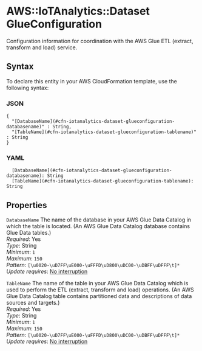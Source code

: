 # AWS::IoTAnalytics::Dataset GlueConfiguration<a name="aws-properties-iotanalytics-dataset-glueconfiguration"></a>

Configuration information for coordination with the AWS Glue ETL \(extract, transform and load\) service\.

## Syntax<a name="aws-properties-iotanalytics-dataset-glueconfiguration-syntax"></a>

To declare this entity in your AWS CloudFormation template, use the following syntax:

### JSON<a name="aws-properties-iotanalytics-dataset-glueconfiguration-syntax.json"></a>

```
{
  "[DatabaseName](#cfn-iotanalytics-dataset-glueconfiguration-databasename)" : String,
  "[TableName](#cfn-iotanalytics-dataset-glueconfiguration-tablename)" : String
}
```

### YAML<a name="aws-properties-iotanalytics-dataset-glueconfiguration-syntax.yaml"></a>

```
  [DatabaseName](#cfn-iotanalytics-dataset-glueconfiguration-databasename): String
  [TableName](#cfn-iotanalytics-dataset-glueconfiguration-tablename): String
```

## Properties<a name="aws-properties-iotanalytics-dataset-glueconfiguration-properties"></a>

`DatabaseName`  <a name="cfn-iotanalytics-dataset-glueconfiguration-databasename"></a>
The name of the database in your AWS Glue Data Catalog in which the table is located\. \(An AWS Glue Data Catalog database contains Glue Data tables\.\)  
*Required*: Yes  
*Type*: String  
*Minimum*: `1`  
*Maximum*: `150`  
*Pattern*: `[\u0020-\uD7FF\uE000-\uFFFD\uD800\uDC00-\uDBFF\uDFFF\t]*`  
*Update requires*: [No interruption](https://docs.aws.amazon.com/AWSCloudFormation/latest/UserGuide/using-cfn-updating-stacks-update-behaviors.html#update-no-interrupt)

`TableName`  <a name="cfn-iotanalytics-dataset-glueconfiguration-tablename"></a>
The name of the table in your AWS Glue Data Catalog which is used to perform the ETL \(extract, transform and load\) operations\. \(An AWS Glue Data Catalog table contains partitioned data and descriptions of data sources and targets\.\)  
*Required*: Yes  
*Type*: String  
*Minimum*: `1`  
*Maximum*: `150`  
*Pattern*: `[\u0020-\uD7FF\uE000-\uFFFD\uD800\uDC00-\uDBFF\uDFFF\t]*`  
*Update requires*: [No interruption](https://docs.aws.amazon.com/AWSCloudFormation/latest/UserGuide/using-cfn-updating-stacks-update-behaviors.html#update-no-interrupt)